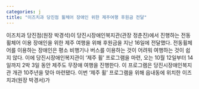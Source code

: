 ```yaml
---
categories: j
title: "이즈치과 당진점 휠체어 장애인 위한 제주여행 후원금 전달"
---
```

이즈치과 당진점(원장 박경석)이 당진시장애인복지관(관장 정춘진)에서 진행하는 전동휠체어 이용 장애인을 위한 제주 여행을 위해 후원금을 지난 16일에 전달했다. 전동휠체어를 이용하는 장애인은 평소 비행기나 버스를 이용하는 것이 어려워 여행하는 것이 쉽지 않다. 이에 당진시장애인복지관이 ‘제주 휠’ 프로그램을 마련, 오는 10월 12일부터 14일까지 2박 3일 동안 제주도 무장애 여행을 진행한다. 이 프로그램은 당진시장애인복지관 개관 10주년을 맞아 마련됐다. 이번 ‘제주 휠’ 프로그램을 위해 읍내동에 위치한 이즈치과(원장 박경서)가